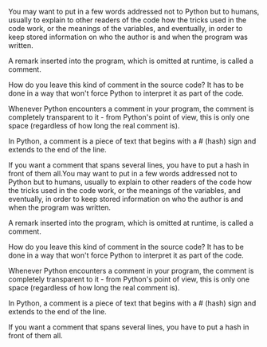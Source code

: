 You may want to put in a few words addressed not to Python but to humans, usually to explain to other readers of the code how the tricks used in the code work, or the meanings of the variables, and eventually, in order to keep stored information on who the author is and when the program was written.

A remark inserted into the program, which is omitted at runtime, is called a comment.

How do you leave this kind of comment in the source code? It has to be done in a way that won't force Python to interpret it as part of the code.

Whenever Python encounters a comment in your program, the comment is completely transparent to it - from Python's point of view, this is only one space (regardless of how long the real comment is).

In Python, a comment is a piece of text that begins with a # (hash) sign and extends to the end of the line.

If you want a comment that spans several lines, you have to put a hash in front of them all.You may want to put in a few words addressed not to Python but to humans, usually to explain to other readers of the code how the tricks used in the code work, or the meanings of the variables, and eventually, in order to keep stored information on who the author is and when the program was written.

A remark inserted into the program, which is omitted at runtime, is called a comment.

How do you leave this kind of comment in the source code? It has to be done in a way that won't force Python to interpret it as part of the code.

Whenever Python encounters a comment in your program, the comment is completely transparent to it - from Python's point of view, this is only one space (regardless of how long the real comment is).

In Python, a comment is a piece of text that begins with a # (hash) sign and extends to the end of the line.

If you want a comment that spans several lines, you have to put a hash in front of them all.
